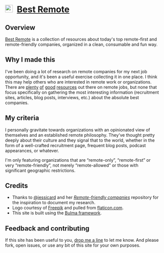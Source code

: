 # [<img src="https://bestremote.work/favicon.ico?v=kPxym2MxM2" width="25px" />](https://bestremote.work) &nbsp;[Best Remote](https://bestremote.work)

## Overview

[Best Remote](https://bestremote.work) is a collection of resources about today's top remote-first and remote-friendly companies, organized in a clean, consumable and fun way.

## Why I made this

I've been doing a lot of research on remote companies for my next job opportunity, and it's been a useful exercise collecting it in one place. I think this may help others who are interested in remote work or organizations. There are [plenty](https://github.com/lukasz-madon/awesome-remote-job/blob/master/README.md) [of](https://weworkremotely.com/) [good](https://github.com/jessicard/remote-jobs/blob/master/README.md) [resources](https://remotebase.io/) out there on remote jobs, but none that focus specifically on gathering the most interesting information (recruitment sites, articles, blog posts, interviews, etc.) about the absolute best companies.

## My criteria

I personally gravitate towards organizations with an opinionated view of themselves and an established remote philosophy. They've thought pretty deeply about their culture and they signal that to the world, whether in the form of a well-crafted recruitment page, frequent blog posts, podcast appearances, or whatever.

I'm only featuring organizations that are “remote-only”, “remote-first” or very “remote-friendly”, not merely “remote-allowed” or those with significant geographic restrictions.

## Credits

* Thanks to [@jessicard](https://twitter.com/jessicard) and her [*Remote-friendly companies*](https://github.com/jessicard/remote-jobs) repository for the inspiration to document my research.
* Logo courtesy of [Freepik](http://www.freepik.com/) and pulled from [flaticon.com](http://www.flaticon.com/).
* This site is built using the [Bulma framework](http://bulma.io/).

## Feedback and contributing

If this site has been useful to you, [drop me a line](https://michaeledelstone.com/contact) to let me know. And please fork, open issues, or use any bit of this site for your own purposes.
